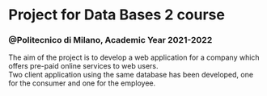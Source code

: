 # Project for Data Bases 2 course #
### @Politecnico di Milano, Academic Year 2021-2022 ###
The aim of the project is to develop a web application for a company which offers pre-paid online services to web users.  
Two client application using the same database has been developed, one for the consumer and one for the employee.
